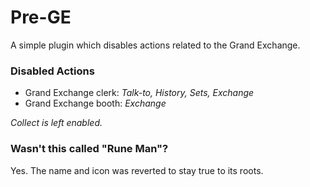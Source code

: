 # Pre-GE
A simple plugin which disables actions related to the Grand Exchange.
### Disabled Actions
- Grand Exchange clerk: *Talk-to, History, Sets, Exchange*
- Grand Exchange booth: *Exchange*

*Collect is left enabled.*

### Wasn't this called "Rune Man"?
Yes. The name and icon was reverted to stay true to its roots.

